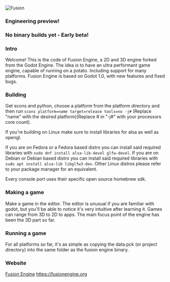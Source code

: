 ![Fusion](/logo.png)

### Engineering preview!
### No binary builds yet - Early beta!

### Intro
Welcome! This is the code of Fusion Engine, a 2D and 3D engine forked from the Godot Engine. 
The idea is to have an ultra performant game engine, capable of running on a potato. 
Including support for many platforms. 
Fusion Engine is based on Godot 1.0, with new features and fixed bugs.

### Building
Get scons and python, choose a platform from the platform directory and then run 
`scons platform=name target=release tools=no -j#` (Replace "name" with the desired platform)(Replace # in "-j#" with your processors core count).

If you're building on Linux make sure to install libraries for alsa as well as opengl.

If you are on Fedora or a Fedora based distro you can install said required libraries with `sudo dnf install alsa-lib-devel glfw-devel`.
If you are on Debian or Debian based distro you can install said required libraries with `sudo apt install alsa-lib libglfw3-dev`.
Other Linux distros please refer to your package manager for an equivalent.

Every console port uses their specific open source homebrew sdk.

### Making a game
Make a game in the editor.
The editor is unusual if you are familiar with godot, but you'll be able to notice it's very intuitive after learning it. 
Games can range from 3D to 2D to apps. 
The main focus point of the engine has been the 3D part so far.

### Running a game
For all platforms so far, it's as simple as copying the data.pck (or project directory) into the same folder as the fusion engine binary.

### Website
[Fusion Engine](https://fusionengine.org)
https://fusionengine.org

